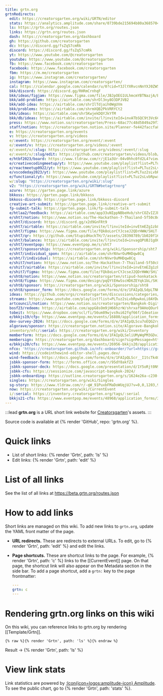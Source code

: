 ```yaml
---
title: grtn.org
grtnRedirects:
  edit: https://creatorsgarten.org/wiki/GRTN/editor
  stats: https://analytics.amplitude.com/share/0739bde215694b80a3685704b0b2e834
  ls: https://grtn.org/routes.json
  links: https://grtn.org/routes.json
  dash: https://creatorsgarten.org/dashboard
  gh: https://github.com/creatorsgarten
  dc: https://discord.gg/fsZq57cmRk
  discord: https://discord.gg/fsZq57cmRk
  yt: https://www.youtube.com/@creatorsgarten
  youtube: https://www.youtube.com/@creatorsgarten
  fb: https://www.facebook.com/creatorsgarten
  facebook: https://www.facebook.com/creatorsgarten
  fbm: https://m.me/creatorsgarten
  ig: https://www.instagram.com/creatorsgarten/
  instagram: https://www.instagram.com/creatorsgarten/
  cal: https://calendar.google.com/calendar/u/0?cid=Y3JlYXRvcnNnYXJ0ZW5AZ21haWwuY29t
  bkk/discord: https://discord.gg/RHRmCrnhqF
  bkk/ideas/figjam: https://www.figma.com/file/JBJpOEG1ULhmcmYBTNazjA/Bangkok-Problems-%26-Ideas?node-id=0%3A1&t=YEDxATvWFfHWIq6m-1
  bkk/add-problem: https://airtable.com/shrDl3ny8O3DPJVB2
  bkk/add-idea: https://airtable.com/shrIlTdjaih0WgUVm
  bkk/problems: https://airtable.com/shrmXQB2PkVRRYCt2
  bkk/ideas: https://airtable.com/shr5KwjekDQYJkYfM
  bkk/db/ideas: https://airtable.com/invite/l?inviteId=invATbSQC9t3Vc6CT&inviteToken=870cbaaff21747f4947139974f75072d1f4d2649d2123bcb6ad0ab36d41c7f55
  press: https://www.notion.so/creatorsgarten/Press-68ac77c48d5849a29f32fae307fad0f1
  staff/notion: https://creatorsgarten.notion.site/Planner-fe442faccfa8414389c67872819ada77
  e: https://creatorsgarten.org/events
  v: https://creatorsgarten.org/videos
  e/:event: https://creatorsgarten.org/event/:event
  e/:event/v: https://creatorsgarten.org/videos/:event
  e/:event/v/:slug: https://creatorsgarten.org/videos/:event/:slug
  e/:event/v/:slug/edit: https://github.com/creatorsgarten/videos/blob/main/data/videos/:event/:slug.md?plain=1
  e/htbf2023/board: https://www.tldraw.com/r/jE1a3Ur-04v0hhc0fd2L4?viewport=0%2C0%2C1300%2C910&page=page%3Apage
  e/creativecodingmeetup/yt: https://www.youtube.com/playlist?list=PLTuz2sLvbRpy66hP5Cxm9XxSGQBoTULay
  e/reactmeetup0922/yt: https://www.youtube.com/playlist?list=PLTuz2sLvbRpznpYfNIUbUpRyZB9R8198o
  e/vscodeday2023/yt: https://www.youtube.com/playlist?list=PLTuz2sLvbRpxobrOOVPpeW_wGjqRjD8qt
  e/functional/yt: https://www.youtube.com/playlist?list=PLTuz2sLvbRpwx_OwSnTh4tb_RpO3jo39L
  w/:slug: "https://creatorsgarten.org/wiki/:slug"
  v2: "https://creatorsgarten.org/wiki/GRTN#betagrtnorg"
  azure: https://garten.page.link/azure
  bkkoss: https://garten.page.link/bkkoss
  bkkoss-discord: https://garten.page.link/bkkoss-discord
  creative-art-submit: https://garten.page.link/creative-art-submit
  fp-submit-talk: https://garten.page.link/fp-submit-talk
  e/htlaa2/feedback: https://airtable.com/app33uNIppNBbeHvb/shrCOZvIZJb4GCx92
  e/sht7/notion: https://www.notion.so/The-Hackathon-7-Thailand-5f50c8df2af5487f9023ed25735295ef
  e/sht7/discord: https://discord.gg/x2d9GnFRt9
  e/sht7/airtable: https://airtable.com/invite/l?inviteId=invEtmEZg1zb8id9W&inviteToken=e16dd77b6126bd3f558db81a2320c79dddecd50473323438d0110bf03d24a9a2&utm_medium=email&utm_source=product_team&utm_content=transactional-alerts
  e/sht7/figma: https://www.figma.com/file/fQk8oLorCYJcseJ2QDrHWW/SHiT-7?type=design&node-id=70-124&t=NukhZLgVwtKJiMVT-0
  e/sht7/qr: https://github.com/StupidHackTH/7/assets/28398789/1b020f16-dc66-4e8f-8a18-c3c74068c47e
  e/sht7/balance: https://airtable.com/invite/l?inviteId=invagQPUBJ1gO0xGU&inviteToken=24139c32524c7d2b942331f64b3ff2ba03c16e72a0e3229bd5906dc200100b64&utm_medium=email&utm_source=product_team&utm_content=transactional-alerts
  e/sht7/eventpop: https://www.eventpop.me/s/sht7
  e/sht7/sponsorship: https://creatorsgarten.org/wiki/Sponsorship/sht7
  e/sht7/individual_spon: https://airtable.com/shrNVwrOuMHDqw8Cq
  e/sht/7/individual: https://airtable.com/shrNVwrOuMHDqw8Cq
  e/shit7/notion: https://www.notion.so/The-Hackathon-7-Thailand-5f50c8df2af5487f9023ed25735295ef
  e/shit7/airtable: https://airtable.com/invite/l?inviteId=invEtmEZg1zb8id9W&inviteToken=e16dd77b6126bd3f558db81a2320c79dddecd50473323438d0110bf03d24a9a2&utm_medium=email&utm_source=product_team&utm_content=transactional-alerts
  e/shit7/figma: https://www.figma.com/file/fQk8oLorCYJcseJ2QDrHWW/SHiT-7?type=design&node-id=70-124&t=NukhZLgVwtKJiMVT-0
  e/sht8/notion: https://www.notion.so/creatorsgarten/stipud-honkatack-in-thailand-dan-of-smile-farang-took-jai-chob-si-d6b825b1c7de495583da2609893df69c?pvs=4
  e/sht8/figma: https://www.figma.com/design/pqQYtEHwSscHD6ZEYqk1bL/SHiT-8?node-id=0%3A1&t=TH1JcnqCqu8B6upe-1
  e/sht8/sponsor: https://creatorsgarten.org/wiki/Sponsorship/sht8
  e/sht8/sponsor_form: https://docs.google.com/forms/d/e/1FAIpQLSdpLTNH_Sf6SOpnhI70EII5vxRWrk3-UJ0DnrMK5T9Ph3glDA/viewform
  ideas: https://github.com/orgs/creatorsgarten/discussions/categories/event-ideas
  streams: https://www.youtube.com/playlist?list=PLTuz2sLvbRpwkoLi0AYDwdABU5dhkoGIr
  artcouncil/notion: https://www.notion.so/creatorsgarten/Bangkok-Digital-Youth-Art-Council-690fa6a8d0fe4ef08a9e014f5d16b917
  bosf23/redeem: https://airtable.com/appG8sOm9jH66hzrW/shrxaf9AHoQOurbUt
  tobeit: https://www.dropbox.com/scl/fi/56um89wjvs9ui62fqf66f/Ideation-for-everyone-ToBeIT-Shrink.pdf?rlkey=ws8nj3yv0zgq6ncqdou3nwqxx&dl=0
  e/bkkjs19/cfp: https://www.eventpop.me/events/16880/application_forms/1024/applicants/new
  dev-survey-2024: https://docs.google.com/forms/d/e/1FAIpQLScu7oEQG2rgm67_BzWEcj-NzRNe0Ai3OlejbJh3wJZ2YPQ7kw/viewform?usp=sf_link
  algorave/sponsor: https://creatorsgarten.notion.site/Algorave-Bangkok-2024-Fact-Sheet-Sponsorship-Package-4789a73b7f5c4d68b7052afefadca464
  inventory/nfc/:serial: https://creatorsgarten.org/wiki/Inventory
  memberform: https://docs.google.com/forms/d/e/1FAIpQLSeliUMyWqPM3GDvJGd47CiH4iPr2C9cPAV2CqLuOMa_Cceh7Q/viewform
  membersign: https://creatorsgarten.org/dashboard/sign?signMessage=https://grtn.org/memberform
  e/bkkjs20/cfs: https://www.eventpop.me/events/26956-bkkjs20/application_forms/1844/applicants/new
  nfco: 'https://creatorsgarten.github.io/nfc-onboarder/?url=https://grtn.org/inventory/nfc/{sn}'
  wind: https://codeinthewind-editor-shell.pages.dev/
  wind-feedback: https://docs.google.com/forms/d/e/1FAIpQLScr__I1tcTk4OB2Bmxjw3QGyYxXtXRjjdVpAcFCWZ095ZE8qg/viewform?usp=sf_link
  jsbkk-sponsor-form: https://forms.office.com/r/95dY8akfZ3
  jsbkk-sponsor-deck: https://docs.google.com/presentation/d/1Y5oRjt0N93Yyx8Elbjh2PjuZZK1lTUHFtTBoIm1L-Dw/edit?usp=sharing
  jsbkk-cfs: https://sessionize.com/javascript-bangkok-2024/
  jsbkk-onboarding: https://outline.creatorsgarten.org/s/1624e26a-c230-4f5b-9fb0-e9214e5384ae
  singles: https://creatorsgarten.org/wiki/Singles
  sg-story: https://www.tldraw.com/r/-qW_91PuxbFMaDoWUqjUJ?v=0,0,1203,910&p=wS6uHF657Yy8Ia8hZh74D
  now: https://creatorsgarten.org/wiki/CurrentEvent
  i/:serial: https://inventory.creatorsgarten.org/tags/:serial
  bkkjs21-cfs: https://www.eventpop.me/events/48968/application_forms/3230/applicants/new
---
```




:::lead
**grtn.org** is a URL short link website for [Creatorsgarten](https://creatorsgarten.org)'s assets.
:::

Source code is available at {% render 'GitHub', repo: 'grtn.org' %}.

# Quick links

- List of short links: {% render 'Grtn', path: 'ls' %}
- Edit links: {% render 'Grtn', path: 'edit' %}

# List of all links

See the list of all links at <https://beta.grtn.org/routes.json>

# How to add links

Short links are managed on this wiki. To add new links to `grtn.org`, update the YAML front matter of the page.

- **URL redirects.** These are redirects to external URLs. To edit, go to {% render 'Grtn', path: 'edit' %} and edit the links.

- **Page shortcuts.** These are shortcut links to the page. For example, {% render 'Grtn', path: 'c' %} links to the [[CurrentEvent]] page. On that page, the shortcut link will also appear on the Metadata section in the side bar. To add a page shortcut, add a `grtn:` key to the page frontmatter:

  ```yaml
  ---
  grtn: c
  ---
  ```

# Rendering grtn.org links on this wiki

On this wiki, you can reference links to grtn.org by rendering [[Template/Grtn]].

```
{% raw %}{% render 'Grtn', path: 'ls' %}{% endraw %}
```

Result &rarr; {% render 'Grtn', path: 'ls' %}

# View link stats

Link statistics are powered by [:Icon{icon=logos:amplitude-icon} Amplitude](https://amplitude.com/).
To see the public chart, go to {% render 'Grtn', path: 'stats' %}.